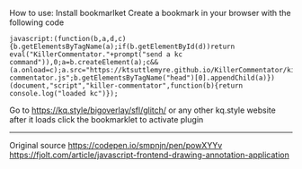 How to use:
Install bookmarlket
Create a bookmark in your browser with the following code
```
javascript:(function(b,a,d,c){b.getElementsByTagName(a);if(b.getElementById(d))return eval("KillerCommentator."+prompt("send a kc command")),0;a=b.createElement(a);c&&(a.onload=c);a.src="https://ktsuttlemyre.github.io/KillerCommentator/killer-commentator.js";b.getElementsByTagName("head")[0].appendChild(a)})(document,"script","killer-commentator",function(b){return console.log("loaded kc")});
```

Go to https://kq.style/bigoverlay/sfl/glitch/ or any other kq.style website
after it loads click the bookmarklet to activate plugin


---
Original source
https://codepen.io/smpnjn/pen/powXYYv
https://fjolt.com/article/javascript-frontend-drawing-annotation-application
